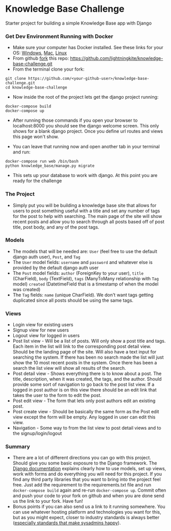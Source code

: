 # Knowledge Base Challenge
Starter project for building a simple Knowledge Base app with Django


### Get Dev Environment Running with Docker

* Make sure your computer has Docker installed. See these links for your OS: [Windows](https://docs.docker.com/docker-for-windows/install/), [Mac](https://docs.docker.com/docker-for-mac/install/), [Linux](https://docs.docker.com/v17.12/install/)
* From github [fork](https://help.github.com/articles/fork-a-repo/) this repo: https://github.com/lightningkite/knowledge-base-challenge.git
* From the terminal clone your fork:

```
git clone https://github.com/<your-github-user>/knowledge-base-challenge.git
cd knowledge-base-challenge
```

* Now inside the root of the project lets get the django project running:

```
docker-compose build
docker-compose up
```

* After running those commands if you open your browser to localhost:8000 you should see the django welcome screen. This only shows for a blank django project. Once you define url routes and views this page won't show.

* You can leave that running now and open another tab in your terminal and run:

```
docker-compose run web /bin/bash
python knowledge_base/manage.py migrate
```

* This sets up your database to work with django. At this point you are ready for the challenge


### The Project

* Simply put you will be building a knowledge base site that allows for users to post something useful with a title and set any number of tags for the post to help with searching. The main page of the site will show recent posts and allow you to search through all posts based off of post title, post body, and any of the post tags.


### Models

* The models that will be needed are: `User` (feel free to use the default django auth user), `Post`, and `Tag`
* The `User` model fields: `username` and `password` and whatever else is provided by the default django auth user
* The `Post` model fields: `author` (ForeignKey to your user), `title` (CharField), `body` (TextField), `tags` (ManyToMany relationship with `Tag` model) `created` (DatetimeField that is a timestamp of when the model was created)
* The `Tag` fields: `name` (unique CharField). We don't want tags getting duplicated since all posts should be using the same tags.


### Views

* Login view for existing users
* Signup view for new users
* Logout view for logged in users
* Post list view - Will be a list of posts. Will only show a post title and tags. Each item in the list will link to the corresponding post detail view. Should be the landing page of the site. Will also have a text input for searching the system. If there has been no search made the list will just show the 10 most recent posts in the system. Once there has been a search the list view will show all results of the search.
* Post detail view - Shows everything there is to know about a post. The title, description, when it was created, the tags, and the author. Should provide some sort of navigation to go back to the post list view. If a logged in post author is on this view there should be an edit link that takes the user to the form to edit the post.
* Post edit view - The form that lets only post authors edit an existing post.
* Post create view - Should be basically the same form as the Post edit view except the form will be empty. Any logged in user can edit this view.
* Navigation - Some way to from the list view to post detail views and to the signup/login/logout


### Summary

* There are a lot of different directions you can go with this project. Should give you some basic exposure to the Django framework. The [Django documentation](https://docs.djangoproject.com/en/2.1/) explains clearly how to use models, set up views, work with forms and do everything you will need for this project. If you find any third party libraries that you want to bring into the project feel free. Just add the requirement to the requirements.txt file and run `docker-compose build` again and re-run `docker-compose up`. Commit often and push your code to your fork on github and when you are done send us the link to your fork. Have fun!
* Bonus points if you can also send us a link to it running somewhere.  You can use whatever hosting platform and technologies you want for this, but as you might expect, closer to industry standards is always better ([especially standards that make sysadmins happy](https://xkcd.com/705/)).
